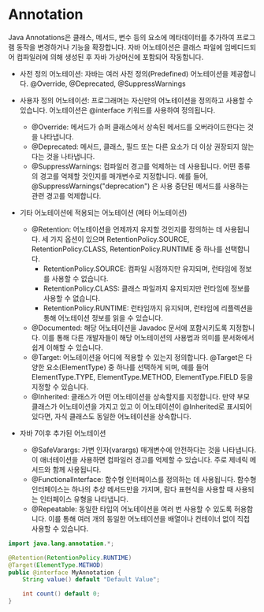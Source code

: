 # Annotation

Java Annotations은 클래스, 메서드, 변수 등의 요소에 메타데이터를 추가하여 프로그램 동작을 변경하거나 기능을 확장합니다.
자바 어노테이션은 클래스 파일에 임베디드되어 컴파일러에 의해 생성된 후 자바 가상머신에 포함되어 작동합니다.

- 사전 정의 어노테이션: 자바는 여러 사전 정의(Predefined) 어노테이션을 제공합니다. @Override, @Deprecated, @SuppressWarnings

- 사용자 정의 어노테이션: 프로그래머는 자신만의 어노테이션을 정의하고 사용할 수 있습니다. 어노테이션은 @interface 키워드를 사용하여 정의됩니다.
    - @Override: 메서드가 슈퍼 클래스에서 상속된 메서드를 오버라이드한다는 것을 나타냅니다.
    - @Deprecated: 메서드, 클래스, 필드 또는 다른 요소가 더 이상 권장되지 않는다는 것을 나타냅니다.
    - @SuppressWarnings: 컴파일러 경고를 억제하는 데 사용됩니다. 어떤 종류의 경고를 억제할 것인지를 매개변수로 지정합니다. 예를 들어, @SuppressWarnings("deprecation")
      은 사용 중단된 메서드를 사용하는 관련 경고를 억제합니다.

- 기타 어노테이션에 적용되는 어노테이션 (메타 어노테이션)
    - @Retention: 어노테이션을 언제까지 유지할 것인지를 정의하는 데 사용됩니다. 세 가지 옵션이 있으며 RetentionPolicy.SOURCE, RetentionPolicy.CLASS,
      RetentionPolicy.RUNTIME 중 하나를 선택합니다.
        - RetentionPolicy.SOURCE: 컴파일 시점까지만 유지되며, 런타임에 정보를 사용할 수 없습니다.
        - RetentionPolicy.CLASS: 클래스 파일까지 유지되지만 런타임에 정보를 사용할 수 없습니다.
        - RetentionPolicy.RUNTIME: 런타임까지 유지되며, 런타임에 리플렉션을 통해 어노테이션 정보를 읽을 수 있습니다.
    - @Documented: 해당 어노테이션을 Javadoc 문서에 포함시키도록 지정합니다. 이를 통해 다른 개발자들이 해당 어노테이션의 사용법과 의미를 문서화에서 쉽게 이해할 수 있습니다.
    - @Target: 어노테이션을 어디에 적용할 수 있는지 정의합니다. @Target은 다양한 요소(ElementType) 중 하나를 선택하게 되며, 예를 들어 ElementType.TYPE,
      ElementType.METHOD, ElementType.FIELD 등을 지정할 수 있습니다.
    - @Inherited: 클래스가 어떤 어노테이션을 상속할지를 지정합니다. 만약 부모 클래스가 어노테이션을 가지고 있고 이 어노테이션이 @Inherited로 표시되어 있다면, 자식 클래스도 동일한 어노테이션을
      상속합니다.
- 자바 7이후 추가된 어노테이션
    - @SafeVarargs: 가변 인자(varargs) 매개변수에 안전하다는 것을 나타냅니다. 이 애너테이션을 사용하면 컴파일러 경고를 억제할 수 있습니다. 주로 제네릭 메서드와 함께 사용됩니다.
    - @FunctionalInterface: 함수형 인터페이스를 정의하는 데 사용됩니다. 함수형 인터페이스는 하나의 추상 메서드만을 가지며, 람다 표현식을 사용할 때 사용되는 인터페이스 유형을 나타냅니다.
    - @Repeatable: 동일한 타입의 어노테이션을 여러 번 사용할 수 있도록 허용합니다. 이를 통해 여러 개의 동일한 어노테이션을 배열이나 컨테이너 없이 직접 사용할 수 있습니다.

```java
import java.lang.annotation.*;

@Retention(RetentionPolicy.RUNTIME)
@Target(ElementType.METHOD)
public @interface MyAnnotation {
    String value() default "Default Value";

    int count() default 0;
}
```



